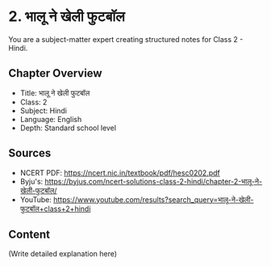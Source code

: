 # 2. भालू ने खेली फुटबॉल

You are a subject-matter expert creating structured notes for Class 2 - Hindi.

## Chapter Overview
- Title: भालू ने खेली फुटबॉल
- Class: 2
- Subject: Hindi
- Language: English
- Depth: Standard school level

## Sources
- NCERT PDF: https://ncert.nic.in/textbook/pdf/hesc0202.pdf
- Byju's: https://byjus.com/ncert-solutions-class-2-hindi/chapter-2-भालू-ने-खेली-फुटबॉल/
- YouTube: https://www.youtube.com/results?search_query=भालू-ने-खेली-फुटबॉल+class+2+hindi

## Content
(Write detailed explanation here)
